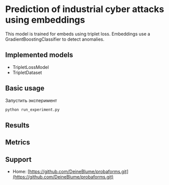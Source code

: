 # Prediction of industrial cyber attacks using embeddings
This model is trained for embeds using triplet loss. Embeddings use a GradientBoostingClassifier to detect anomalies.

## Implemented models
- TripletLossModel
- TripletDataset

## Basic usage


Запустить эксперимент
```python
python run_experiment.py
```
## Results
## Metrics

## Support

- Home: [https://github.com/DeineBlume/probaforms.git](https://github.com/DeineBlume/probaforms.git)




